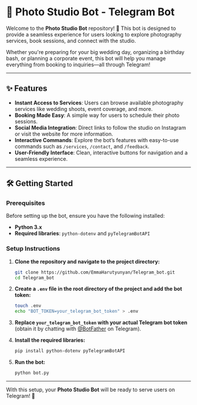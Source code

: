 # 📸 Photo Studio Bot - Telegram Bot

Welcome to the **Photo Studio Bot** repository! 🚀 This bot is designed to provide a seamless experience for users looking to explore photography services, book sessions, and connect with the studio.

Whether you're preparing for your big wedding day, organizing a birthday bash, or planning a corporate event, this bot will help you manage everything from booking to inquiries—all through Telegram!

---

## ✨ Features

- **Instant Access to Services**: Users can browse available photography services like wedding shoots, event coverage, and more.
- **Booking Made Easy**: A simple way for users to schedule their photo sessions.
- **Social Media Integration**: Direct links to follow the studio on Instagram or visit the website for more information.
- **Interactive Commands**: Explore the bot’s features with easy-to-use commands such as `/services`, `/contact`, and `/feedback`.
- **User-Friendly Interface**: Clean, interactive buttons for navigation and a seamless experience.

---

## 🛠️ Getting Started

### Prerequisites

Before setting up the bot, ensure you have the following installed:

- **Python 3.x**
- **Required libraries**: `python-dotenv` and `pyTelegramBotAPI`

### Setup Instructions

1. **Clone the repository and navigate to the project directory:**

    ```bash
    git clone https://github.com/EmmaHarutyunyan/Telegram_bot.git
    cd Telegram_bot
    ```

2. **Create a `.env` file in the root directory of the project and add the bot token:**

    ```bash
    touch .env
    echo "BOT_TOKEN=your_telegram_bot_token" > .env
    ```

3. **Replace `your_telegram_bot_token` with your actual Telegram bot token** (obtain it by chatting with [@BotFather](https://t.me/BotFather) on Telegram).

4. **Install the required libraries:**

    ```bash
    pip install python-dotenv pyTelegramBotAPI
    ```

5. **Run the bot:**

    ```bash
    python bot.py
    ```

---

With this setup, your **Photo Studio Bot** will be ready to serve users on Telegram! 🎉
